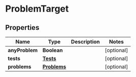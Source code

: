 
# ProblemTarget

## Properties
Name | Type | Description | Notes
------------ | ------------- | ------------- | -------------
**anyProblem** | **Boolean** |  |  [optional]
**tests** | [**Tests**](Tests.md) |  |  [optional]
**problems** | [**Problems**](Problems.md) |  |  [optional]



